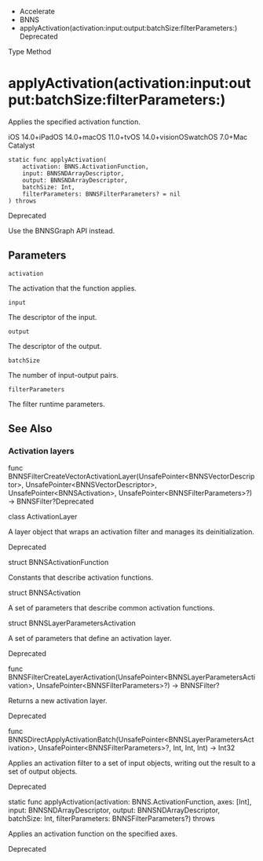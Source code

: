 

- Accelerate
- BNNS
-  applyActivation(activation:input:output:batchSize:filterParameters:) Deprecated

Type Method

# applyActivation(activation:input:output:batchSize:filterParameters:)

Applies the specified activation function.

iOS 14.0+iPadOS 14.0+macOS 11.0+tvOS 14.0+visionOSwatchOS 7.0+Mac Catalyst

``` source
static func applyActivation(
    activation: BNNS.ActivationFunction,
    input: BNNSNDArrayDescriptor,
    output: BNNSNDArrayDescriptor,
    batchSize: Int,
    filterParameters: BNNSFilterParameters? = nil
) throws
```

Deprecated

Use the BNNSGraph API instead.

## Parameters 

`activation`  

The activation that the function applies.

`input`  

The descriptor of the input.

`output`  

The descriptor of the output.

`batchSize`  

The number of input-output pairs.

`filterParameters`  

The filter runtime parameters.

## See Also

### Activation layers

func BNNSFilterCreateVectorActivationLayer(UnsafePointer&lt;BNNSVectorDescriptor>, UnsafePointer&lt;BNNSVectorDescriptor>, UnsafePointer&lt;BNNSActivation>, UnsafePointer&lt;BNNSFilterParameters>?) -> BNNSFilter?Deprecated

class ActivationLayer

A layer object that wraps an activation filter and manages its deinitialization.

Deprecated

struct BNNSActivationFunction

Constants that describe activation functions.

struct BNNSActivation

A set of parameters that describe common activation functions.

struct BNNSLayerParametersActivation

A set of parameters that define an activation layer.

Deprecated

func BNNSFilterCreateLayerActivation(UnsafePointer&lt;BNNSLayerParametersActivation>, UnsafePointer&lt;BNNSFilterParameters>?) -> BNNSFilter?

Returns a new activation layer.

Deprecated

func BNNSDirectApplyActivationBatch(UnsafePointer&lt;BNNSLayerParametersActivation>, UnsafePointer&lt;BNNSFilterParameters>?, Int, Int, Int) -> Int32

Applies an activation filter to a set of input objects, writing out the result to a set of output objects.

Deprecated

static func applyActivation(activation: BNNS.ActivationFunction, axes: [Int], input: BNNSNDArrayDescriptor, output: BNNSNDArrayDescriptor, batchSize: Int, filterParameters: BNNSFilterParameters?) throws

Applies an activation function on the specified axes.

Deprecated


